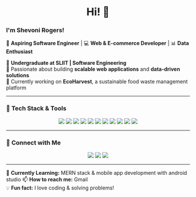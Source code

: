 <h1 align="center">Hi! 👋</h1>

### I'm Shevoni Rogers! 
🚀 **Aspiring Software Engineer** | 💻 **Web & E-commerce Developer** | 📊 **Data Enthusiast**  

🔹 **Undergraduate at SLIIT | Software Engineering**  
🔹 Passionate about building **scalable web applications** and **data-driven solutions**  
🔹 Currently working on **EcoHarvest**, a sustainable food waste management platform  

---

### 🚀 **Tech Stack & Tools**
<p align="center">
  <img src="https://img.shields.io/badge/C-A8B9CC?style=for-the-badge&logo=c&logoColor=white" />
  <img src="https://img.shields.io/badge/C++-00599C?style=for-the-badge&logo=c%2B%2B&logoColor=white" />
  <img src="https://img.shields.io/badge/CSS-1572B6?style=for-the-badge&logo=css3&logoColor=white" />
  <img src="https://img.shields.io/badge/Bootstrap-7952B3?style=for-the-badge&logo=bootstrap&logoColor=white" />
  <img src="https://img.shields.io/badge/HTML-E34F26?style=for-the-badge&logo=html5&logoColor=white" />
  <img src="https://img.shields.io/badge/JavaScript-F7DF1E?style=for-the-badge&logo=javascript&logoColor=black" />
  <img src="https://img.shields.io/badge/React-61DAFB?style=for-the-badge&logo=react&logoColor=black" />
  <img src="https://img.shields.io/badge/Node.js-339933?style=for-the-badge&logo=node.js&logoColor=white" />
  <img src="https://img.shields.io/badge/Java-007396?style=for-the-badge&logo=java&logoColor=white" />
  <img src="https://img.shields.io/badge/SQL-4479A1?style=for-the-badge&logo=mysql&logoColor=white" />
  <img src="https://img.shields.io/badge/MongoDB-47A248?style=for-the-badge&logo=mongodb&logoColor=white" />
</p>


---

### 🔗 **Connect with Me**
<p align="center">
  <a href="https://www.linkedin.com/in/shevoni-rogers-51b811338/"><img src="https://img.shields.io/badge/LinkedIn-0077B5?style=for-the-badge&logo=linkedin&logoColor=white"/></a>
  <a href="mailto:shevonirogers1915@gmail.com"><img src="https://img.shields.io/badge/Gmail-D14836?style=for-the-badge&logo=gmail&logoColor=white"/></a>
  <a href="https://instagram.com/_shevoni._"><img src="https://img.shields.io/badge/Instagram-E4405F?style=for-the-badge&logo=instagram&logoColor=white"/></a>
</p>


---

🌱 **Currently Learning:** MERN stack & mobile app development with android studio
📫 **How to reach me:** Gmail  
💡 **Fun fact:** I love coding & solving problems!  
